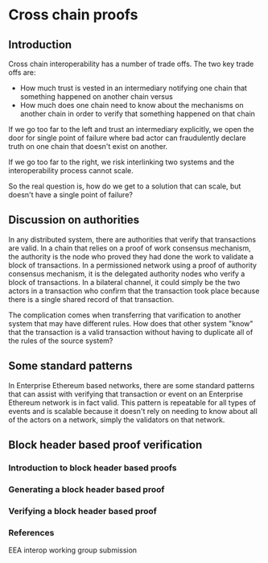# Cross chain proofs #

## Introduction ##
Cross chain interoperability has a number of trade offs.  The two key trade offs are:
 - How much trust is vested in an intermediary notifying one chain that something happened on another chain versus
 - How much does one chain need to know about the mechanisms on another chain in order to verify that something happened on that chain

If we go too far to the left and trust an intermediary explicitly, we open the door for single point of failure where bad actor can fraudulently declare truth on one chain that doesn't exist on another.

If we go too far to the right, we risk interlinking two systems and the interoperability process cannot scale.

So the real question is, how do we get to a solution that can scale, but doesn't have a single point of failure?

## Discussion on authorities ##
In any distributed system, there are authorities that verify that transactions are valid.  In a chain that relies on a proof of work consensus mechanism, the authority is the node who proved they had done the work to validate a block of transactions.  In a permissioned network using a proof of authority consensus mechanism, it is the delegated authority nodes who verify a block of transactions.  In a bilateral channel, it could simply be the two actors in a transaction who confirm that the transaction took place because there is a single shared record of that transaction.

The complication comes when transferring that varification to another system that may have different rules.  How does that other system "know" that the transaction is a valid transaction without having to duplicate all of the rules of the source system?

## Some standard patterns ##
In Enterprise Ethereum based networks, there are some standard patterns that can assist with verifying that transaction or event on an Enterprise Ethereum network is in fact valid.  This pattern is repeatable for all types of events and is scalable because it doesn't rely on needing to know about all of the actors on a network, simply the validators on that network.

## Block header based proof verification ##

### Introduction to block header based proofs ###

### Generating a block header based proof ###

### Verifying a block header based proof ###

### References ###
EEA interop working group submission